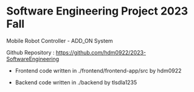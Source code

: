 # Software Engineering Project 2023 Fall
Mobile Robot Controller - ADD_ON System


Github Repository : https://github.com/hdm0922/2023-SoftwareEngineering


- Frontend code written in   ./frontend/frontend-app/src   by hdm0922
  
- Backend code written in   ./backend   by tlsdla1235